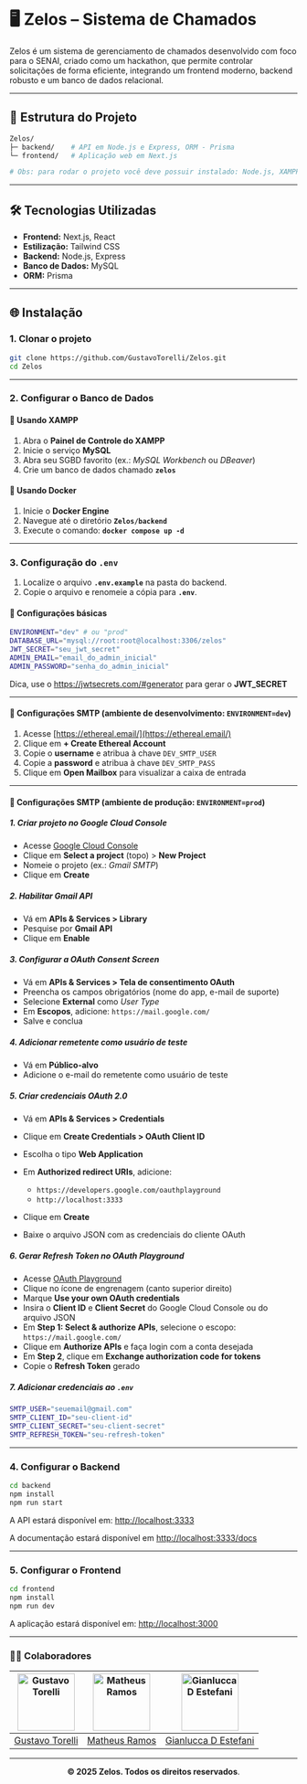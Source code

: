 # 🖥️ Zelos – Sistema de Chamados

Zelos é um sistema de gerenciamento de chamados desenvolvido com foco para o SENAI, criado como um hackathon, que permite controlar solicitações de forma eficiente, integrando um frontend moderno, backend robusto e um banco de dados relacional.

---

## 📁 Estrutura do Projeto

```bash
Zelos/
├─ backend/    # API em Node.js e Express, ORM - Prisma
└─ frontend/   # Aplicação web em Next.js

# Obs: para rodar o projeto você deve possuir instalado: Node.js, XAMPP e MySQL ou Docker
```

---

## 🛠️ Tecnologias Utilizadas

-   **Frontend:** Next.js, React
-   **Estilização:** Tailwind CSS
-   **Backend:** Node.js, Express
-   **Banco de Dados:** MySQL
-   **ORM:** Prisma

---

## 🌐 Instalação

### 1. Clonar o projeto

```bash
git clone https://github.com/GustavoTorelli/Zelos.git
cd Zelos
```

---

### 2. Configurar o Banco de Dados

#### 🔹 Usando XAMPP

1. Abra o **Painel de Controle do XAMPP**
2. Inicie o serviço **MySQL**
3. Abra seu SGBD favorito (ex.: _MySQL Workbench_ ou _DBeaver_)
4. Crie um banco de dados chamado **`zelos`**

#### 🔹 Usando Docker

1. Inicie o **Docker Engine**
2. Navegue até o diretório **`Zelos/backend`**
3. Execute o comando: **`docker compose up -d`**

---

### 3. Configuração do `.env`

1. Localize o arquivo **`.env.example`** na pasta do backend.
2. Copie o arquivo e renomeie a cópia para **`.env`**.

#### 🔹 Configurações básicas

```bash
ENVIRONMENT="dev" # ou "prod"
DATABASE_URL="mysql://root:root@localhost:3306/zelos"
JWT_SECRET="seu_jwt_secret"
ADMIN_EMAIL="email_do_admin_inicial"
ADMIN_PASSWORD="senha_do_admin_inicial"
```

Dica, use o https://jwtsecrets.com/#generator para gerar o **JWT_SECRET**

---

#### 🔹 Configurações SMTP (ambiente de desenvolvimento: `ENVIRONMENT=dev`)

1. Acesse [https://ethereal.email/](https://ethereal.email/)
2. Clique em **+ Create Ethereal Account**
3. Copie o **username** e atribua à chave `DEV_SMTP_USER`
4. Copie a **password** e atribua à chave `DEV_SMTP_PASS`
5. Clique em **Open Mailbox** para visualizar a caixa de entrada

---

#### 🔹 Configurações SMTP (ambiente de produção: `ENVIRONMENT=prod`)

##### 1. Criar projeto no Google Cloud Console

-   Acesse [Google Cloud Console](https://console.developers.google.com)
-   Clique em **Select a project** (topo) > **New Project**
-   Nomeie o projeto (ex.: _Gmail SMTP_)
-   Clique em **Create**

##### 2. Habilitar Gmail API

-   Vá em **APIs & Services > Library**
-   Pesquise por **Gmail API**
-   Clique em **Enable**

##### 3. Configurar a OAuth Consent Screen

-   Vá em **APIs & Services > Tela de consentimento OAuth**
-   Preencha os campos obrigatórios (nome do app, e-mail de suporte)
-   Selecione **External** como _User Type_
-   Em **Escopos**, adicione: `https://mail.google.com/`
-   Salve e conclua

##### 4. Adicionar remetente como usuário de teste

-   Vá em **Público-alvo**
-   Adicione o e-mail do remetente como usuário de teste

##### 5. Criar credenciais OAuth 2.0

-   Vá em **APIs & Services > Credentials**
-   Clique em **Create Credentials > OAuth Client ID**
-   Escolha o tipo **Web Application**
-   Em **Authorized redirect URIs**, adicione:

    -   `https://developers.google.com/oauthplayground`
    -   `http://localhost:3333`

-   Clique em **Create**
-   Baixe o arquivo JSON com as credenciais do cliente OAuth

##### 6. Gerar Refresh Token no OAuth Playground

-   Acesse [OAuth Playground](https://developers.google.com/oauthplayground)
-   Clique no ícone de engrenagem (canto superior direito)
-   Marque **Use your own OAuth credentials**
-   Insira o **Client ID** e **Client Secret** do Google Cloud Console ou do arquivo JSON
-   Em **Step 1: Select & authorize APIs**, selecione o escopo: `https://mail.google.com/`
-   Clique em **Authorize APIs** e faça login com a conta desejada
-   Em **Step 2**, clique em **Exchange authorization code for tokens**
-   Copie o **Refresh Token** gerado

##### 7. Adicionar credenciais ao `.env`

```bash
SMTP_USER="seuemail@gmail.com"
SMTP_CLIENT_ID="seu-client-id"
SMTP_CLIENT_SECRET="seu-client-secret"
SMTP_REFRESH_TOKEN="seu-refresh-token"
```

---

### 4. Configurar o Backend

```bash
cd backend
npm install
npm run start
```

A API estará disponível em: [http://localhost:3333](http://localhost:3333)

A documentação estará disponível em [http://localhost:3333/docs](http://localhost:3333/docs)

---

### 5. Configurar o Frontend

```bash
cd frontend
npm install
npm run dev
```

A aplicação estará disponível em: [http://localhost:3000](http://localhost:3000)

---

### 🐱‍👤 Colaboradores

<div align="center">

| <img src="https://github.com/gustavotorelli.png" width="100" height="100" alt="Gustavo Torelli" /> | <img src="https://github.com/Matheusrike.png" width="100" height="100" alt="Matheus Ramos" /> | <img src="https://github.com/Bestofef-afk.png" width="100" height="100" alt="Gianlucca D Estefani"/> |
| :------------------------------------------------------------------------------------------------: | :-------------------------------------------------------------------------------------------: | :--------------------------------------------------------------------------------------------------: |
|                        [Gustavo Torelli](https://github.com/gustavotorelli)                        |                        [Matheus Ramos](https://github.com/Matheusrike)                        |                       [Gianlucca D Estefani](https://github.com/Bestofef-afk)                        |

---

**© 2025 Zelos. Todos os direitos reservados**.

</div>
